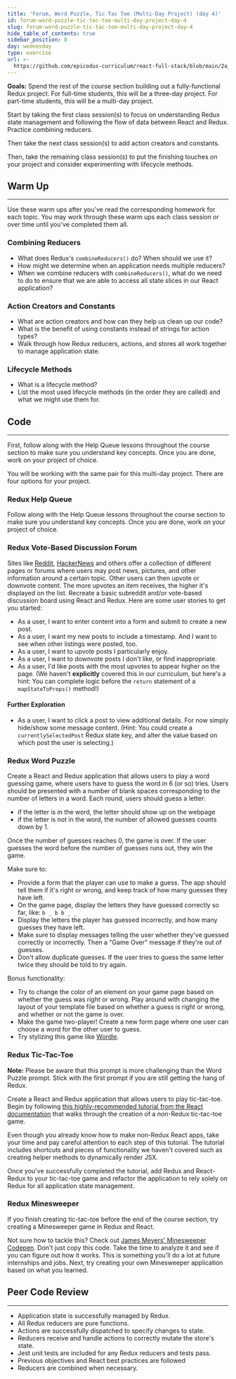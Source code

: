 ```yaml
---
title: 'Forum, Word Puzzle, Tic Tac Toe (Multi-Day Project) (day 4)'
id: forum-word-puzzle-tic-tac-toe-multi-day-project-day-4
slug: forum-word-puzzle-tic-tac-toe-multi-day-project-day-4
hide_table_of_contents: true
sidebar_position: 8
day: wednesday
type: exercise
url: >-
  https://github.com/epicodus-curriculum/react-full-stack/blob/main/2a_classwork_redux_forum_hangman_tic_tac_toe_three_day_project.md
---
```


**Goals:** Spend the rest of the course section building out a fully-functional Redux project. For full-time students, this will be a three-day project. For part-time students, this will be a multi-day project.

Start by taking the first class session(s) to focus on understanding Redux state management and following the flow of data between React and Redux. Practice combining reducers.

Then take the next class session(s) to add action creators and constants.

Then, take the remaining class session(s) to put the finishing touches on your project and consider experimenting with lifecycle methods.

## Warm Up
---
Use these warm ups after you've read the corresponding homework for each topic. You may work through these warm ups each class session or over time until you've completed them all.

### Combining Reducers

* What does Redux's `combineReducers()` do? When should we use it?
* How might we determine when an application needs multiple reducers?
* When we combine reducers with `combineReducers()`, what do we need to do to ensure that we are able to access all state slices in our React application?

### Action Creators and Constants

* What are action creators and how can they help us clean up our code?
* What is the benefit of using constants instead of strings for action types?
* Walk through how Redux reducers, actions, and stores all work together to manage application state.

### Lifecycle Methods

* What is a lifecycle method?
* List the most used lifecycle methods (in the order they are called) and what we might use them for.

## Code
---

First, follow along with the Help Queue lessons throughout the course section to make sure you understand key concepts. Once you are done, work on your project of choice.

You will be working with the same pair for this multi-day project. There are four options for your project.

### Redux Help Queue

Follow along with the Help Queue lessons throughout the course section to make sure you understand key concepts. Once you are done, work on your project of choice.

### Redux Vote-Based Discussion Forum

Sites like [Reddit](https://www.reddit.com/r/aww/), [HackerNews](https://news.ycombinator.com/newest) and others offer a collection of different pages or forums where users may post news, pictures, and other information around a certain topic. Other users can then upvote or downvote content. The more upvotes an item receives, the higher it's displayed on the list. Recreate a basic subreddit and/or vote-based discussion board using React and Redux. Here are some user stories to get you started:

* As a user, I want to enter content into a form and submit to create a new post.
* As a user, I want my new posts to include a timestamp. And I want to see when other listings were posted, too.
* As a user, I want to upvote posts I particularly enjoy.
* As a user, I want to downvote posts I don't like, or find inappropriate.
* As a user, I'd like posts with the most upvotes to appear higher on the page. (We haven't **explicitly** covered this in our curriculum, but here's a hint: You can complete logic before the `return` statement of a `mapStateToProps()` method!)

#### Further Exploration

* As a user, I want to click a post to view additional details. For now simply hide/show some message content. (Hint: You could create a `currentlySelectedPost` Redux state key, and alter the value based on which post the user is selecting.)

### Redux Word Puzzle

Create a React and Redux application that allows users to play a word guessing game, where users have to guess the word in 6 (or so) tries. Users should be presented with a number of blank spaces corresponding to the number of letters in a word. Each round, users should guess a letter: 

* if the letter is in the word, the letter should show up on the webpage
* if the letter is not in the word, the number of allowed guesses counts down by 1. 

Once the number of guesses reaches 0, the game is over. If the user guesses the word before the number of guesses runs out, they win the game.

Make sure to:

* Provide a form that the player can use to make a guess. The app should tell them if it's right or wrong, and keep track of how many guesses they have left.
* On the game page, display the letters they have guessed correctly so far, like: `b _ b b _ _`
* Display the letters the player has guessed incorrectly, and how many guesses they have left.
* Make sure to display messages telling the user whether they've guessed correctly or incorrectly. Then a "Game Over" message if they're out of guesses.
* Don't allow duplicate guesses. If the user tries to guess the same letter twice they should be told to try again.

Bonus functionality:

* Try to change the color of an element on your game page based on whether the guess was right or wrong. Play around with changing the layout of your template file based on whether a guess is right or wrong, and whether or not the game is over.
* Make the game two-player! Create a new form page where one user can choose a word for the other user to guess.
* Try stylizing this game like [Wordle](https://wordplay.com/).

### Redux Tic-Tac-Toe

**Note:** Please be aware that this prompt is more challenging than the Word Puzzle prompt. Stick with the first prompt if you are still getting the hang of Redux.

Create a React and Redux application that allows users to play tic-tac-toe. Begin by following [this highly-recommended tutorial from the React documentation](https://facebook.github.io/react/tutorial/tutorial.html) that walks through the creation of a _non_-Redux tic-tac-toe game.

Even though you already know how to make non-Redux React apps, take your time and pay careful attention to each step of this tutorial. The tutorial includes shortcuts and pieces of functionality we haven't covered such as creating helper methods to dynamically render JSX.

Once you've successfully completed the tutorial, add Redux and React-Redux to your tic-tac-toe game and refactor the application to rely solely on Redux for all application state management.

### Redux Minesweeper

If you finish creating tic-tac-toe before the end of the course section, try creating a Minesweeper game in Redux and React.

Not sure how to tackle this? Check out [James Meyers' Minesweeper Codepen](https://codepen.io/FullR/pen/qNbRGz). Don't just copy this code.  Take the time to analyze it and see if you can figure out how it works. This is something you'll do a lot at future internships and jobs. Next, try creating your own Minesweeper application based on what you learned.   

## Peer Code Review
---

* Application state is successfully managed by Redux.
* All Redux reducers are pure functions.
* Actions are successfully dispatched to specify changes to state.
* Reducers receive and handle actions to correctly mutate the store's state.
* Jest unit tests are included for any Redux reducers and tests pass.
* Previous objectives and React best practices are followed
* Reducers are combined when necessary.
